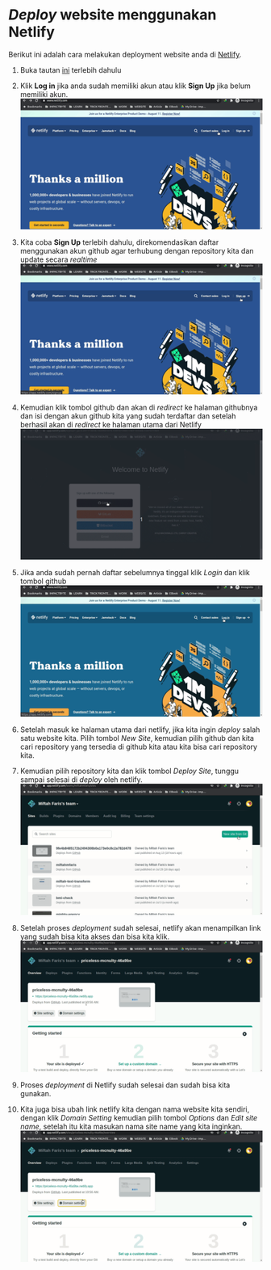 # _Deploy_ website menggunakan Netlify

Berikut ini adalah cara melakukan deployment website anda di [Netlify](https://www.netlify.com/).

1. Buka tautan [ini](https://www.netlify.com/) terlebih dahulu

2. Klik **Log in** jika anda sudah memiliki akun atau klik **Sign Up** jika belum memiliki akun. ![Landing Page](../assets/gifs/deploy-netlify/landing-page.gif)

3. Kita coba **Sign Up** terlebih dahulu, direkomendasikan daftar menggunakan akun github agar terhubung dengan repository kita dan update secara _realtime_ ![Register](../assets/gifs/deploy-netlify/register.gif)

4. Kemudian klik tombol github dan akan di _redirect_ ke halaman githubnya dan isi dengan akun github kita yang sudah terdaftar dan setelah berhasil akan di _redirect_ ke halaman utama dari Netlify ![Register Github](../assets/gifs/deploy-netlify/register-github.gif)

5. Jika anda sudah pernah daftar sebelumnya tinggal klik _Login_ dan klik tombol github ![Login Github](../assets/gifs/deploy-netlify/login-github.gif)

6. Setelah masuk ke halaman utama dari netlify, jika kita ingin _deploy_ salah satu website kita. Pilih tombol _New Site_, kemudian pilih github dan kita cari repository yang tersedia di github kita atau kita bisa cari repository kita. 

7. Kemudian pilih repository kita dan klik tombol _Deploy Site_, tunggu sampai selesai di _deploy_ oleh netlify. ![New Deploy](../assets/gifs/deploy-netlify/deploy-new.gif)

8. Setelah proses _deployment_ sudah selesai, netlify akan menampilkan link yang sudah bisa kita akses dan bisa kita klik. ![Check Website](../assets/gifs/deploy-netlify/check-website.gif)

9. Proses _deployment_ di Netlify sudah selesai dan sudah bisa kita gunakan.

10. Kita juga bisa ubah link netlify kita dengan nama website kita sendiri, dengan klik _Domain Setting_ kemudian pilih tombol _Options_ dan _Edit site name_, setelah itu kita masukan nama site name yang kita inginkan. ![Change Namesite](../assets/gifs/deploy-netlify/change-namesite.gif)